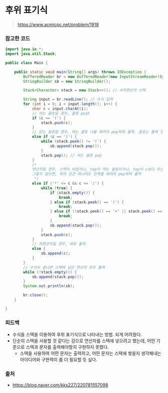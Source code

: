 # 후위 표기식

> https://www.acmicpc.net/problem/1918

### 참고한 코드

```java
import java.io.*;
import java.util.Stack;

public class Main {

    public static void main(String[] args) throws IOException {
        BufferedReader br = new BufferedReader(new InputStreamReader(System.in));
        StringBuilder sb = new StringBuilder();

        Stack<Character> stack = new Stack<>(); // 사칙연산자 스택

        String input = br.readLine(); // 수식 입력
        for (int i = 0; i < input.length(); i++) {
            char c = input.charAt(i);
            // 여는 괄호일 경우, 괄호 push
            if (c == '(') {
                stack.push(c);
            }
            // 닫는 괄호일 경우, 여는 괄호 나올 때까지 pop하며 출력. 괄호는 출력 안함
            else if (c == ')') {
                while (stack.peek() != '(') {
                    sb.append(stack.pop());
                }
                stack.pop(); // 여는 괄호 pop
            }
            /*
            연산자일 경우, 스택이 비었거나, top이 여는 괄호이거나, top이 c보다 우선순위가 낮으면 push(c)
            그렇지 않으면, 위의 조건 하나라도 만족할 때까지 pop하며 출력
             */
            else if ('*' <= c && c <= '/') {
                while (true) {
                    if (stack.empty()) {
                        break;
                    } else if (stack.peek() == '(') {
                        break;
                    } else if ((stack.peek() == '+' || stack.peek() == '-') && (c == '*' || c == '/')) {
                        break;
                    }
                    sb.append(stack.pop());
                }
                stack.push(c);
            }
            // 피연산자일 경우, 바로 출력
            else {
                sb.append(c);
            }
        }
        // 수식이 끝나면 스택에 남은 연산자 모두 출력
        while (!stack.empty()) {
            sb.append(stack.pop());
        }
        System.out.println(sb);

        br.close();
    }

}
```

### 피드백

- 수식을 스택을 이용하여 후위 표기식으로 나타내는 방법. 되게 어려웠다.
- 단순히 스택을 사용할 것 같다는 감으로 연산자를 스택에 넣으려고 했는데, 어떤 기준으로 스택과 문자를 출력해야할지 구현하지 못했다.
    - 스택을 사용하여 어떤 문자는 출력하고, 어떤 문자는 스택에 쌓을지 생각해내는 아이디어와 구현력이 좀 더 필요할 듯 싶다.

### 출처

- https://blog.naver.com/kks227/220781557098
